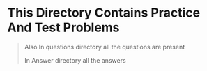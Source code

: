 # This Directory Contains Practice And Test Problems 

> Also In questions directory all the questions are present 
> 
> In Answer directory all the answers